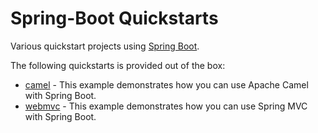 # Spring-Boot Quickstarts

Various quickstart projects using [Spring Boot](http://projects.spring.io/spring-boot).

The following quickstarts is provided out of the box:

* [camel](camel) - This example demonstrates how you can use Apache Camel with Spring Boot.
* [webmvc](webmvc) - This example demonstrates how you can use Spring MVC with Spring Boot.

